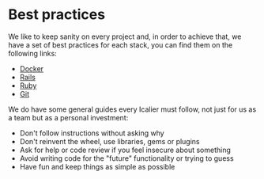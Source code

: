 # Best practices

We like to keep sanity on every project and, in order to achieve that, we have a set of best practices for each stack, you can find them on the following links:

* [Docker](../stack/docker)
* [Rails](../stack/rails/BEST_PRACTICES.md)
* [Ruby](../stack/ruby/BEST_PRACTICES.md)
* [Git](../stack/git/)

We do have some general guides every Icalier must follow, not just for us as a team but as a personal investment:

* Don't follow instructions without asking why
* Don't reinvent the wheel, use libraries, gems or plugins
* Ask for help or code review if you feel insecure about something
* Avoid writing code for the "future" functionality or trying to guess
* Have fun and keep things as simple as possible
